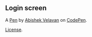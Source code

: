 Login screen
------------


A [Pen](https://codepen.io/abishekvelavan/pen/YzNooyW) by [Abishek Velavan](https://codepen.io/abishekvelavan) on [CodePen](https://codepen.io).

[License](https://codepen.io/abishekvelavan/pen/YzNooyW/license).